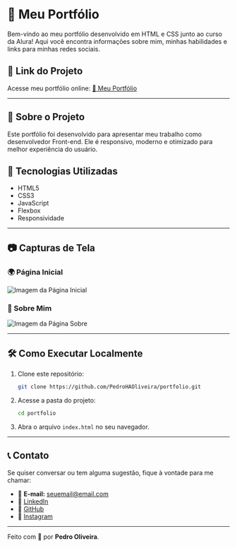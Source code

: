 # 🚀 Meu Portfólio

Bem-vindo ao meu portfólio desenvolvido em HTML e CSS junto ao curso da Alura! Aqui você encontra informações sobre mim, minhas habilidades e links para minhas redes sociais.

## 🔗 Link do Projeto

Acesse meu portfólio online:
[📎 Meu Portfólio](https://seu-link-aqui.com)

---

## 📌 Sobre o Projeto

Este portfólio foi desenvolvido para apresentar meu trabalho como desenvolvedor Front-end. Ele é responsivo, moderno e otimizado para melhor experiência do usuário.

## 🎨 Tecnologias Utilizadas

- HTML5
- CSS3
- JavaScript
- Flexbox
- Responsividade

---

## 📷 Capturas de Tela

### 🌍 Página Inicial
![Imagem da Página Inicial](./assets/home-preview.png)

### 🧑 Sobre Mim
![Imagem da Página Sobre](./assets/about-preview.png)

---

## 🛠 Como Executar Localmente

1. Clone este repositório:
   ```bash
   git clone https://github.com/PedroHAOliveira/portfolio.git
   ```
2. Acesse a pasta do projeto:
   ```bash
   cd portfolio
   ```
3. Abra o arquivo `index.html` no seu navegador.

---

## 📞 Contato

Se quiser conversar ou tem alguma sugestão, fique à vontade para me chamar:

- 📧 **E-mail:** seuemail@email.com  
- 💼 [LinkedIn](https://www.linkedin.com/in/pedroh-oliveira/)  
- 🐙 [GitHub](https://github.com/PedroHAOliveira)  
- 📸 [Instagram](https://www.instagram.com/pedroh_aoliveira/)

---

Feito com 💙 por **Pedro Oliveira**.

